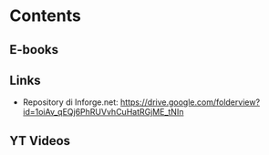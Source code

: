 # Contents

## E-books

## Links
- Repository di Inforge.net: https://drive.google.com/folderview?id=1oiAv_qEQj6PhRUVvhCuHatRGjME_tNIn

## YT Videos
